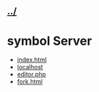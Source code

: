 ## [../](../)

#  symbol Server

 - [index.html](index.html)
 - [localhost](http://localhost/)
 - [editor.php](editor.php)
 - [fork.html](fork.html)
